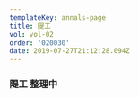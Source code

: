 ```yaml
---
templateKey: annals-page
title: 隄工
vol: vol-02
order: '020030'
date: 2019-07-27T21:12:28.094Z
---
```

### 隄工 整理中
